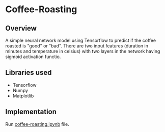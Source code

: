 # Coffee-Roasting
## Overview
A simple neural network model using Tensorflow to predict if the coffee roasted is "good" or "bad". There are two input features (duration in minutes and temperature in celsius) with two layers in the network having sigmoid activation functio.
## Libraries used
- Tensorflow
- Numpy
- Matplotlib
## Implementation
Run [coffee-roasting.ipynb](https://github.com/parnika-singh/Coffee-Roasting/blob/9a61f2ed56b0acef7a5ee09eacea840c0c4c71a5/coffee%20roasting.ipynb) file.

